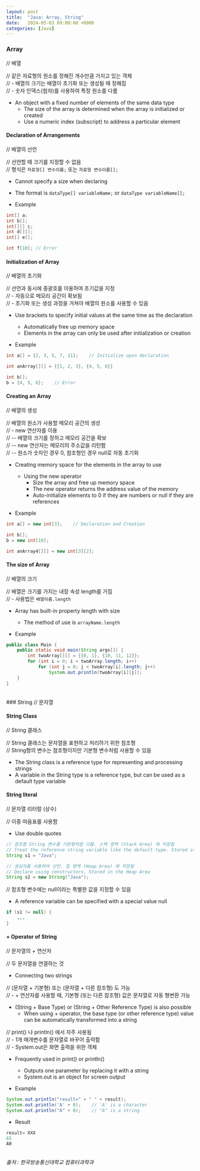 ```yaml
---
layout: post
title:  "Java: Array, String"
date:   2024-05-03 09:00:00 +0900
categories: [Java]
---
```


### Array   
// 배열   
   
// 같은 자료형의 원소를 정해진 개수만큼 가지고 있는 객체   
// - 배열의 크기는 배열이 초기화 또는 생성될 때 정해짐   
// - 숫자 인덱스(첨자)를 사용하여 특정 원소를 다룸   
- An object with a fixed number of elements of the same data type   
  - The size of the array is determined when the array is initialized or created   
  - Use a numeric index (subscript) to address a particular element   
   
#### Declaration of Arrangements   
// 배열의 선언   
   
// 선언할 때 크기를 지정할 수 없음   
// 형식은 `자료형[] 변수이름;` 또는 `자료형 변수이름[];`   
- Cannot specify a size when declaring   
- The format is `dataType[] variableName;` or `dataType variableName[];`   
   
- Example   
   
```java
int[] a;
int b[];
int[][] c;
int d[][];
int[] e[];

int f[10]; // Error
```
   
#### Initialization of Array   
// 배열의 초기화   
   
// 선언과 동시에 중괄호를 이용하여 초기값을 지정   
// - 자동으로 메모리 공간이 확보됨   
// - 초기화 또는 생성 과정을 거쳐야 배열의 원소를 사용할 수 있음   
- Use brackets to specify initial values at the same time as the declaration   
  - Automatically free up memory space   
  - Elements in the array can only be used after initialization or creation   
   
- Example   
   
```java
int a[] = {2, 3, 5, 7, 11};    // Initialize upon declaration
```
   
```java
int anArray[][] = {{1, 2, 3}, {4, 5, 6}}
```
   
```java
int b[];
b = {4, 5, 6};    // Error
```
   
#### Creating an Array   
// 배열의 생성   
   
// 배열의 원소가 사용할 메모리 공간의 생성   
// - new 연산자를 이용   
// -- 배열의 크기를 정하고 메모리 공간을 확보   
// -- new 연산자는 메모리의 주소값을 리턴함   
// -- 원소가 숫자인 경우 0, 참조형인 경우 null로 자동 초기화   
- Creating memory space for the elements in the array to use   
  - Using the new operator   
    - Size the array and free up memory space   
    - The new operator returns the address value of the memory   
    - Auto-initialize elements to 0 if they are numbers or null if they are references   
   
- Example   
   
```java
int a[] = new int[3];    // Declaration and Creation
```
   
```java
int b[];
b = new int[10];
```
   
```java
int anArray4[][] = new int[3][2];
```
   
#### The size of Array   
// 배열의 크기   
   
// 배열은 크기를 가지는 내장 속성 length를 가짐   
// - 사용법은 `배열이름.length`   
- Array has built-in property length with size   
  - The method of use is `arrayName.length`   
   
- Example   
   
```java
public class Main {
    public static void main(String args[]) {
        int twoArray[][] = {{0, 1}, {10, 11, 12}};
        for (int i = 0; i < twoArray.length; i++)
            for (int j = 0; j < twoArray[i].length; j++)
                System.out.println(twoArray[i][j]);
    }
}
```
   
<br />
### String   
// 문자열   
   
#### String Class   
// String 클래스   
   
// String 클래스는 문자열을 표현하고 처리하기 위한 참조형   
// String형의 변수는 참조형이지만 기본형 변수처럼 사용할 수 있음   
- The String class is a reference type for representing and processing strings   
- A variable in the String type is a reference type, but can be used as a default type variable   
   
#### String literal   
// 문자열 리터럴 (상수)   
   
// 이중 따옴표를 사용함   
- Use double quotes   
   
```java
// 참조형 String 변수를 기본형처럼 다룸. 스택 영역 (Stack Area) 에 저장됨
// Treat the reference string variable like the default type. Stored in Stack Area
String s1 = "Java";

// 생성자를 사용하여 선언. 힙 영역 (Heap Area) 에 저장됨
// Declare using constructors. Stored in the Heap Area
String s2 = new String("Java");
```
   
// 참조형 변수에는 null이라는 특별한 값을 지정할 수 있음   
- A reference variable can be specified with a special value null   
   
```java
if (s1 != null) {
    ...
}
```
   
#### + Operator of String   
// 문자열의 + 연산자   
   
// 두 문자열을 연결하는 것   
- Connecting two strings   
   
// (문자열 + 기본형) 또는 (문자열 + 다른 참조형) 도 가능   
// - + 연산자를 사용할 때, 기본형 (또는 다른 참조형) 값은 문자열로 자동 형변환 가능   
- (String + Base Type) or (String + Other Reference Type) is also possible   
   - When using + operator, the base type (or other reference type) value can be automatically transformed into a string   
   
// print() 나 println() 에서 자주 사용됨   
// - 1개 매개변수를 문자열로 바꾸어 출력함   
// - System.out은 화면 출력을 위한 객체   
- Frequently used in print() or println()   
  - Outputs one parameter by replacing it with a string   
  - System.out is an object for screen output   
   
- Example   
   
```java
System.out.println("result=" + " " + result);
System.out.println('A' + 0);    // 'A' is a character
System.out.println("A" + 0);    // "A" is a string
```
   
- Result   
   
```java
result= XXX
65
A0
```
   
<br />
<cite>출처 : 한국방송통신대학교 컴퓨터과학과</cite>
